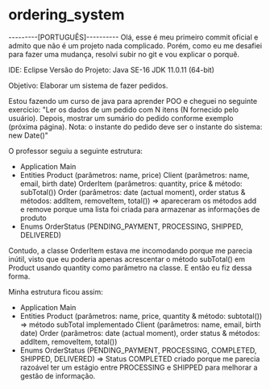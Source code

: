 # ordering_system

---------[PORTUGUÊS]----------
Olá, esse é meu primeiro commit oficial e admito que não é um projeto nada complicado.
Porém, como eu me desafiei para fazer uma mudança, resolvi subir no git e vou explicar o porquê.

IDE: Eclipse
Versão do Projeto: Java SE-16
JDK 11.0.11 (64-bit)

Objetivo: Elaborar um sistema de fazer pedidos.

Estou fazendo um curso de java para aprender POO e cheguei no seguinte exercício:
"Ler os dados de um pedido com N itens (N fornecido pelo usuário). Depois, mostrar um
sumário do pedido conforme exemplo (próxima página). Nota: o instante do pedido deve ser
o instante do sistema: new Date()"

O professor seguiu a seguinte estrutura:

- Application
     Main
- Entities 
     Product (parâmetros: name, price)
     Client (parâmetros: name, email, birth date)
     OrderItem (parâmetros: quantity, price & método: subTotal())
     Order (parâmetros: date (actual moment), order status & métodos: addItem, removeItem, total()) => apareceram os métodos add e remove porque uma lista foi criada para armazenar as informações de produto
- Enums
     OrderStatus (PENDING_PAYMENT, PROCESSING, SHIPPED, DELIVERED)

Contudo, a classe OrderItem estava me incomodando porque me parecia inútil, visto que eu poderia apenas acrescentar o método subTotal() em Product usando quantity como parâmetro na classe.
E então eu fiz dessa forma.

Minha estrutura ficou assim:

- Application
     Main
- Entities 
     Product (parâmetros: name, price, quantity & método: subtotal()) => método subTotal implementado
     Client (parâmetros: name, email, birth date)
     Order (parâmetros: date (actual moment), order status & métodos: addItem, removeItem, total()) 
- Enums
     OrderStatus (PENDING_PAYMENT, PROCESSING, COMPLETED, SHIPPED, DELIVERED) => Status COMPLETED criado porque me parecia razoável ter um estágio entre PROCESSING e SHIPPED para melhorar a gestão de informação.
